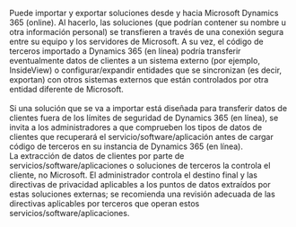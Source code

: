 Puede importar y exportar soluciones desde y hacia Microsoft Dynamics 365 (online). Al hacerlo, las soluciones (que podrían contener su nombre u otra información personal) se transfieren a través de una conexión segura entre su equipo y los servidores de Microsoft. A su vez, el código de terceros importado a Dynamics 365 (en línea) podría transferir eventualmente datos de clientes a un sistema externo (por ejemplo, InsideView) o configurar/expandir entidades que se sincronizan (es decir, exportan) con otros sistemas externos que están controlados por otra entidad diferente de Microsoft.</BR>  
Si una solución que se va a importar está diseñada para transferir datos de clientes fuera de los límites de seguridad de Dynamics 365 (en línea), se invita a los administradores a que comprueben los tipos de datos de clientes que recuperará el servicio/software/aplicación antes de cargar código de terceros en su instancia de Dynamics 365 (en línea).  </BR>
 La extracción de datos de clientes por parte de servicios/software/aplicaciones o soluciones de terceros la controla el cliente, no Microsoft. El administrador controla el destino final y las directivas de privacidad aplicables a los puntos de datos extraídos por estas soluciones externas; se recomienda una revisión adecuada de las directivas aplicables por terceros que operan estos servicios/software/aplicaciones.